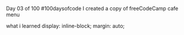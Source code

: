 Day 03 of 100 #100daysofcode
I created a copy of freeCodeCamp cafe menu 

what i learned
display: inline-block;
margin: auto;

